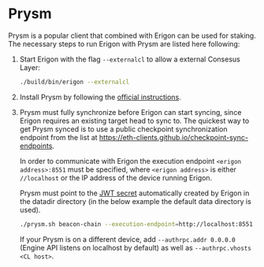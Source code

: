 # Prysm

Prysm is a popular client that combined with Erigon can be used for staking. The necessary steps to run Erigon with Prysm are listed here following:

1. Start Erigon with the flag `--externalcl` to allow a external Consesus Layer:

    ```bash
    ./build/bin/erigon --externalcl
    ```

2. Install Prysm by following the [official instructions](https://docs.prylabs.network/docs/install/install-with-script).

3. Prysm must fully synchronize before Erigon can start syncing, since Erigon requires an existing target head to sync to. The quickest way to get Prysm synced is to use a public checkpoint synchronization endpoint from the list at <https://eth-clients.github.io/checkpoint-sync-endpoints>.

    In order to communicate with Erigon the execution endpoint `<erigon address>:8551` must be specified, where `<erigon address>` is either `//localhost` or the IP address of the device running Erigon. 

    Prysm must point to the [JWT secret](/advanced/jwt.md) automatically created by Erigon in the datadir directory (in the below example the default data directory is used).

    ```bash
    ./prysm.sh beacon-chain --execution-endpoint=http://localhost:8551 --mainnet --jwt-secret=/home/usr/.local/share/erigon/jwt.hex --checkpoint-sync-url=https://beaconstate.info --genesis-beacon-api-url=https://beaconstate.info
    ```

    If your Prysm is on a different device, add `--authrpc.addr 0.0.0.0` (Engine API listens on localhost by default) as well as `--authrpc.vhosts <CL host>`.